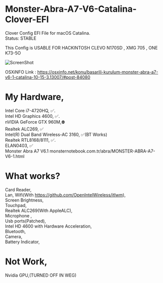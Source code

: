# Monster-Abra-A7-V6-Catalina-Clover-EFI
Clover Config EFI File for macOS Catalina.  
Status: STABLE

This Config is USABLE FOR HACKINTOSH CLEVO N170SD , XMG 705 , ONE K73-5O

![ScreenShot](https://osxinfo.net/eklentiler/ekran-resmi-2020-03-09-09-33-24-png.17083/)

OSXiNFO Link : https://osxinfo.net/konu/basarili-kurulum-monster-abra-a7-v6-1-catalina-10-15-3.13007/#post-84080

# My Hardware,

Intel Core i7-4720HQ, ✅.   
Intel HD Graphics 4600, ✅.    
nVIDIA GeForce GTX 960M,⛔️   
Realtek ALC269, ✅   
Intel(R) Dual Band Wireless-AC 3160, ✅(BT Works)   
Realtek RTL8168/8111, ✅.   
ELAN0403, ✅   
Monster Abra A7 V6.1 monsternotebook.com.tr/abra/MONSTER-ABRA-A7-V6-1.html 

# What works?  
Card Reader,     
Lan,
Wifi(With https://github.com/OpenIntelWireless/itlwm),   
Screen Brightness,   
Touchpad,      
Realtek ALC269(With AppleALC),    
Microphone ,      
Usb ports(Patched),    
Intel HD 4600 with Hardware Acceleration,  
Bluetooth,  
Camera,    
Battery Indicator,

# Not Work,
Nvidia GPU,(TURNED OFF IN WEG)


